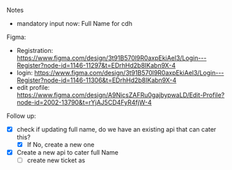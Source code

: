
Notes
- mandatory input now: Full Name for cdh

Figma:
- Registration: https://www.figma.com/design/3t91B570l9R0axpEkiAel3/Login---Register?node-id=1146-11297&t=EDrhHd2b8IKabn9X-4
- login: https://www.figma.com/design/3t91B570l9R0axpEkiAel3/Login---Register?node-id=1146-11306&t=EDrhHd2b8IKabn9X-4
- edit profile: https://www.figma.com/design/A9NicsZAFRu0gajbypwaLD/Edit-Profile?node-id=2002-13790&t=rYjAJ5CD4FyR4fjW-4

Follow up:
- [x] check if updating full name, do we have an existing api that can cater this?
	- [x] If No, create a new one
- [x] Create a new api to cater full Name 
	- [ ] create new ticket as 